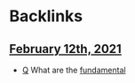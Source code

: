 
# Backlinks
## [February 12th, 2021](<February 12th, 2021.md>)
- [Q](<Q.md>) What are the [fundamental](<fundamental.md>)

